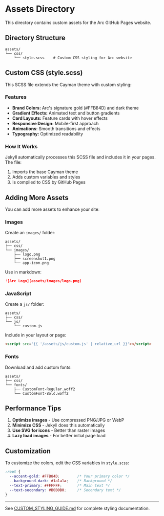 # Assets Directory

This directory contains custom assets for the Arc GitHub Pages website.

## Directory Structure

```
assets/
└── css/
    └── style.scss    # Custom CSS styling for Arc website
```

## Custom CSS (style.scss)

This SCSS file extends the Cayman theme with custom styling:

### Features
- **Brand Colors:** Arc's signature gold (#FFB84D) and dark theme
- **Gradient Effects:** Animated text and button gradients
- **Card Layouts:** Feature cards with hover effects
- **Responsive Design:** Mobile-first approach
- **Animations:** Smooth transitions and effects
- **Typography:** Optimized readability

### How It Works
Jekyll automatically processes this SCSS file and includes it in your pages. The file:
1. Imports the base Cayman theme
2. Adds custom variables and styles
3. Is compiled to CSS by GitHub Pages

## Adding More Assets

You can add more assets to enhance your site:

### Images
Create an `images/` folder:
```
assets/
├── css/
└── images/
    ├── logo.png
    ├── screenshot1.png
    └── app-icon.png
```

Use in markdown:
```markdown
![Arc Logo](assets/images/logo.png)
```

### JavaScript
Create a `js/` folder:
```
assets/
├── css/
└── js/
    └── custom.js
```

Include in your layout or page:
```html
<script src="{{ '/assets/js/custom.js' | relative_url }}"></script>
```

### Fonts
Download and add custom fonts:
```
assets/
├── css/
└── fonts/
    ├── CustomFont-Regular.woff2
    └── CustomFont-Bold.woff2
```

## Performance Tips

1. **Optimize images** - Use compressed PNG/JPG or WebP
2. **Minimize CSS** - Jekyll does this automatically
3. **Use SVG for icons** - Better than raster images
4. **Lazy load images** - For better initial page load

## Customization

To customize the colors, edit the CSS variables in `style.scss`:

```scss
:root {
  --accent-gold: #FFB84D;        /* Your primary color */
  --background-dark: #1a1a1a;    /* Background */
  --text-primary: #FFFFFF;       /* Main text */
  --text-secondary: #B0B0B0;     /* Secondary text */
}
```

---

See [CUSTOM_STYLING_GUIDE.md](../CUSTOM_STYLING_GUIDE.md) for complete styling documentation.


